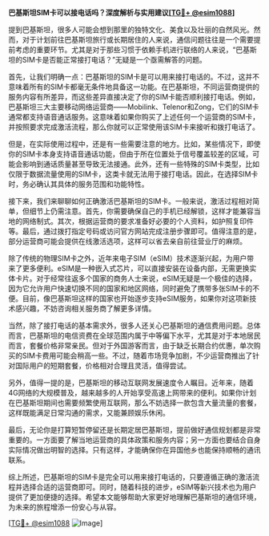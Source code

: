 **巴基斯坦SIM卡可以接电话吗？深度解析与实用建议[[TG💪+ @esim1088](https://t.me/s/esim1088)]**

提到巴基斯坦，很多人可能会想到那里的独特文化、美食以及壮丽的自然风光。然而，对于计划前往巴基斯坦旅行或长期居住的人来说，通信问题往往是一个需要提前考虑的重要环节。尤其是对于那些习惯于依赖手机进行联络的人来说，“巴基斯坦的SIM卡是否能正常接打电话？”无疑是一个亟需解答的问题。

首先，让我们明确一点：巴基斯坦的SIM卡是可以用来接打电话的。不过，这并不意味着所有的SIM卡都毫无条件地具备这一功能。在巴基斯坦，不同运营商提供的服务内容有所差异，而这些差异直接决定了你的SIM卡能否顺利接打电话。例如，巴基斯坦三大主要移动网络运营商——Mobilink、Telenor和Zong，它们的SIM卡通常都支持语音通话服务。这意味着如果你购买了上述任何一个运营商的SIM卡，并按照要求完成激活流程，那么你就可以正常使用该SIM卡来接听和拨打电话了。

但是，在实际使用过程中，还是有一些需要注意的地方。比如，某些情况下，即使你的SIM卡本身支持语音通话功能，但由于所在位置处于信号覆盖较差的区域，可能会影响到通话质量甚至导致无法接通。此外，还有一些特殊的SIM卡类型，比如仅限于数据流量使用的SIM卡，这类卡就无法用于接打电话。因此，在选择SIM卡时，务必确认其具体的服务范围和功能特性。

接下来，我们来聊聊如何正确激活巴基斯坦的SIM卡。一般来说，激活过程相对简单，但细节上仍需注意。首先，你需要确保自己的手机已经解锁，这样才能兼容当地的网络制式。其次，根据运营商的要求准备好必要的个人资料，如护照复印件等。最后，通过拨打指定号码或访问官方网站完成注册步骤即可。值得注意的是，部分运营商可能会提供在线激活选项，这样可以省去亲自前往营业厅的麻烦。

除了传统的物理SIM卡之外，近年来电子SIM（eSIM）技术逐渐兴起，为用户带来了更多便利。eSIM是一种嵌入式芯片，可以直接安装在设备内部，无需更换实体卡片。对于经常往返多个国家的商务人士来说，eSIM无疑是一个极佳的选择，因为它允许用户快速切换不同的国家和地区网络，同时避免了携带多张SIM卡的不便。目前，像巴基斯坦这样的国家也开始逐步支持eSIM服务，如果你对这项新技术感兴趣，不妨咨询相关服务商了解更多详情。

当然，除了接打电话的基本需求外，很多人还关心巴基斯坦的通信费用问题。总体而言，巴基斯坦的电信资费在全球范围内属于中等偏下水平，尤其是对于本地居民而言，套餐价格非常亲民。但对于外国游客而言，由于缺乏长期合约优惠，单次购买的SIM卡费用可能会稍高一些。不过，随着市场竞争加剧，不少运营商推出了针对国际用户的短期套餐，价格相对合理且灵活，值得尝试。

另外，值得一提的是，巴基斯坦的移动互联网发展速度令人瞩目。近年来，随着4G网络的大规模普及，越来越多的人开始享受高速上网带来的便利。如果你计划在巴基斯坦期间也需要频繁使用互联网，那么不妨选择一款包含大量流量的套餐，这样既能满足日常沟通的需求，又能兼顾娱乐休闲。

最后，无论你是打算短暂停留还是长期定居巴基斯坦，提前做好通信规划都是非常重要的。一方面要了解当地运营商的具体政策和服务内容；另一方面也要结合自身实际情况做出明智的选择。只有这样，才能确保你在异国他乡也能保持顺畅的通讯联系。

综上所述，巴基斯坦的SIM卡是完全可以用来接打电话的，只要遵循正确的激活流程并选择合适的运营商即可。同时，随着科技的进步，eSIM等新兴技术也为用户提供了更加便捷的选择。希望本文能够帮助大家更好地理解巴基斯坦的通信环境，为未来的旅程增添一份安心与从容。

[[TG💪+ @esim1088](https://t.me/s/esim1088) ![Image](https://i.postimg.cc/4NQfJmqS/Snipaste-2025-05-13-00-14-12.png)]